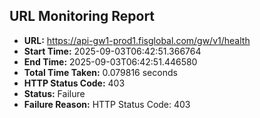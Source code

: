 ## URL Monitoring Report

- **URL:** https://api-gw1-prod1.fisglobal.com/gw/v1/health
- **Start Time:** 2025-09-03T06:42:51.366764
- **End Time:** 2025-09-03T06:42:51.446580
- **Total Time Taken:** 0.079816 seconds
- **HTTP Status Code:** 403
- **Status:** Failure
- **Failure Reason:** HTTP Status Code: 403
